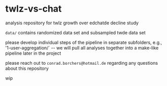 # twlz-vs-chat

analysis repository for twlz growth over edchatde decline study

`data/` contains randomized data set and subsampled twde data set

please develop individual steps of the pipeline in separate subfolders, e.g., '1-user-aggregation/` -- we will pull all analyses together into a make-like pipeline later in the project

please reach out to `conrad.borchers@hotmail.de` regarding any questions about this repository

wip

